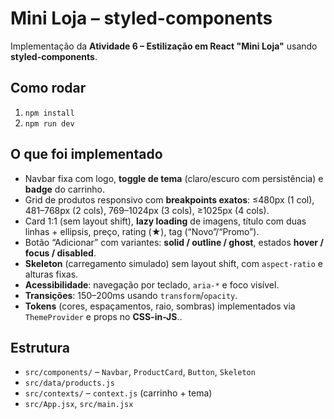 # Mini Loja – styled-components

Implementação da **Atividade 6 – Estilização em React "Mini Loja"** usando **styled-components**.

## Como rodar
1. `npm install`
2. `npm run dev`

## O que foi implementado
- Navbar fixa com logo, **toggle de tema** (claro/escuro com persistência) e **badge** do carrinho.
- Grid de produtos responsivo com **breakpoints exatos**: ≤480px (1 col), 481–768px (2 cols), 769–1024px (3 cols), ≥1025px (4 cols).
- Card 1:1 (sem layout shift), **lazy loading** de imagens, título com duas linhas + ellipsis, preço, rating (★), tag (“Novo”/“Promo”).
- Botão “Adicionar” com variantes: **solid / outline / ghost**, estados **hover / focus / disabled**.
- **Skeleton** (carregamento simulado) sem layout shift, com `aspect-ratio` e alturas fixas.
- **Acessibilidade**: navegação por teclado, `aria-*` e foco visível.
- **Transições**: 150–200ms usando `transform`/`opacity`.
- **Tokens** (cores, espaçamentos, raio, sombras) implementados via `ThemeProvider` e props no **CSS-in-JS**..

## Estrutura
- `src/components/` – `Navbar`, `ProductCard`, `Button`, `Skeleton`
- `src/data/products.js`
- `src/contexts/` – `context.js` (carrinho + tema)
- `src/App.jsx`, `src/main.jsx`
